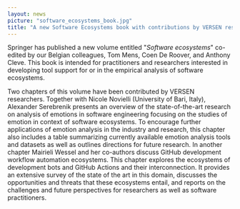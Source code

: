 ```yaml
---
layout: news
picture: "software_ecosystems_book.jpg"
title: "A new Software Ecosystems book with contributions by VERSEN resarchers"
---
```


Springer has published a new volume entitled "_Software ecosystems_" co-edited by our Belgian colleagues, Tom Mens, Coen De Roover, and Anthony Cleve. This book is intended for practitioners and researchers interested in developing tool support for or in the empirical analysis of software ecosystems. 

Two chapters of this volume have been contributed by VERSEN researchers. Together with Nicole Novielli (University of Bari, Italy), Alexander Serebrenik presents an overview of the state-of-the-art research on analysis of emotions in software engineering focusing on the studies of emotion in context of software ecosystems. To encourage further applications of emotion analysis in the industry and research, this chapter also includes a table summarizing currently available emotion analysis tools and datasets as well as outlines directions for future research. In another chapter Mairieli Wessel and her co-authors discuss GitHub development workflow automation ecosystems. This chapter explores the ecosystems of development bots and GitHub Actions and their interconnection. It provides an extensive survey of the state of the art in this domain, discusses the opportunities and threats that these ecosystems entail, and reports on the challenges and future perspectives for researchers as well as software practitioners.